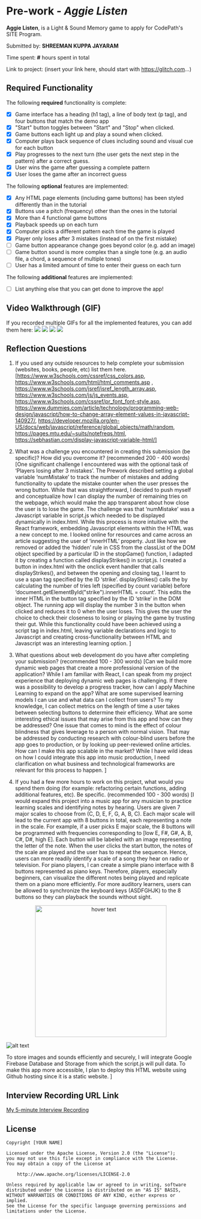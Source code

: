 # Pre-work - *Aggie Listen*

**Aggie Listen**, is a Light & Sound Memory game to apply for CodePath's SITE Program. 

Submitted by: **SHREEMAN KUPPA JAYARAM**

Time spent: **#** hours spent in total

Link to project: (insert your link here, should start with https://glitch.com...)

## Required Functionality

The following **required** functionality is complete:

* [X] Game interface has a heading (h1 tag), a line of body text (p tag), and four buttons that match the demo app
* [X] "Start" button toggles between "Start" and "Stop" when clicked. 
* [X] Game buttons each light up and play a sound when clicked. 
* [X] Computer plays back sequence of clues including sound and visual cue for each button
* [X] Play progresses to the next turn (the user gets the next step in the pattern) after a correct guess. 
* [X] User wins the game after guessing a complete pattern
* [X] User loses the game after an incorrect guess

The following **optional** features are implemented:

* [X] Any HTML page elements (including game buttons) has been styled differently than in the tutorial
* [X] Buttons use a pitch (frequency) other than the ones in the tutorial
* [X] More than 4 functional game buttons
* [X] Playback speeds up on each turn
* [X] Computer picks a different pattern each time the game is played
* [X] Player only loses after 3 mistakes (instead of on the first mistake)
* [ ] Game button appearance change goes beyond color (e.g. add an image)
* [ ] Game button sound is more complex than a single tone (e.g. an audio file, a chord, a sequence of multiple tones)
* [ ] User has a limited amount of time to enter their guess on each turn

The following **additional** features are implemented:

- [ ] List anything else that you can get done to improve the app!

## Video Walkthrough (GIF)

If you recorded multiple GIFs for all the implemented features, you can add them here:
![](gif1-link-here)
![](gif2-link-here)
![](gif3-link-here)
![](gif4-link-here)

## Reflection Questions
1. If you used any outside resources to help complete your submission (websites, books, people, etc) list them here. 
[https://www.w3schools.com/cssref/css_colors.asp, https://www.w3schools.com/html/html_comments.asp , https://www.w3schools.com/jsref/jsref_length_array.asp, https://www.w3schools.com/js/js_events.asp, https://www.w3schools.com/cssref/pr_font_font-style.asp, https://www.dummies.com/article/technology/programming-web-design/javascript/how-to-change-array-element-values-in-javascript-140927/, https://developer.mozilla.org/en-US/docs/web/javascript/reference/global_objects/math/random, https://pages.mtu.edu/~suits/notefreqs.html, https://sebhastian.com/display-javascript-variable-html/]

2. What was a challenge you encountered in creating this submission (be specific)? How did you overcome it? (recommended 200 - 400 words) 
[One significant challenge I encountered was with the optional task of ‘Players losing after 3 mistakes’. The Prework described setting a global variable ‘numMistake’ to track the number of mistakes and adding functionality to update the mistake counter when the user presses the wrong button. While that was straightforward, I decided to push myself and conceptualize how I can display the number of remaining tries on the webpage, which would make the app transparent about how close the user is to lose the game.
The challenge was that ‘numMistake’ was a Javascript variable in script.js which needed to be displayed dynamically in index.html. While this process is more intuitive with the React framework, embedding Javascript elements within the HTML was a new concept to me. 
I looked online for resources and came across an article suggesting the user of ‘innerHTML’ property. Just like how we removed or added the ‘hidden’ rule in CSS from the classList of the DOM object specified by a particular ID in the stopGame() function, I adapted it by creating a function called displayStrikes() in script.js. I created a button in index.html with the onclick event handler that calls displayStrikes(), and between the opening and closing tag, I learnt to use a span tag specified by the ID ‘strike’. displayStrikes() calls the by calculating the number of tries left (specified by count variable) before ‘document.getElementById("strike").innerHTML = count’. This edits the inner HTML in the button tag specified by the ID ‘strike’ in the DOM object.
The running app will display the number 3 in the button when clicked and reduces it to 0 when the user loses. This gives the user the choice to check their closeness to losing or playing the game by trusting their gut. While this functionality could have been achieved using a script tag in index.html, leaving variable declarations and logic to Javascript and creating cross-functionality between HTML and Javascript was an interesting learning option.
]

3. What questions about web development do you have after completing your submission? (recommended 100 - 300 words) 
[Can we build more dynamic web pages that create a more professional version of the application? While I am familiar with React, I can speak from my project experience that deploying dynamic web pages is challenging.
If there was a possibility to develop a progress tracker, how can I apply Machine Learning to expand on the app? What are some supervised learning models I can use and what data can I collect from users? To my knowledge, I can collect metrics on the length of time a user takes between selecting buttons to determine their efficiency. 
What are some interesting ethical issues that may arise from this app and how can they be addressed? One issue that comes to mind is the effect of colour blindness that gives leverage to a person with normal vision. That may be addressed by conducting research with colour-blind users before the app goes to production, or by looking up peer-reviewed online articles.
How can I make this app scalable in the market? While I have wild ideas on how I could integrate this app into music production, I need clarification on what business and technological frameworks are relevant for this process to happen.
]

4. If you had a few more hours to work on this project, what would you spend them doing (for example: refactoring certain functions, adding additional features, etc). Be specific. (recommended 100 - 300 words) 
[I would expand this project into a music app for any musician to practice learning scales and identifying notes by hearing. Users are given 7 major scales to choose from (C, D, E, F, G, A, B, C). Each major scale will lead to the current app with 8 buttons in total, each representing a note in the scale. For example, if a user picks E major scale, the 8 buttons will be programmed with frequencies corresponding to [low E, F#, G#, A, B, C#, D#, high E]. Each button will be labeled with an image representing the letter of the note. When the user clicks the start button, the notes of the scale are played and the user has to repeat the sequence. Hence, users can more readily identify a scale of a song they hear on radio or television.
For piano players, I can create a simple piano interface with 8 buttons represented as piano keys. Therefore, players, especially beginners, can visualize the different notes being played and replicate them on a piano more efficiently. For more auditory learners, users can be allowed to synchronize the keyboard keys (ASDFGHJK) to the 8 buttons so they can playback the sounds without sight.

<p align="center">
  <img src="https://musiciselementary.com/wp-content/uploads/2016/01/small.jpg" width="350" title="hover text">
</p>

![alt text](https://musiciselementary.com/wp-content/uploads/2016/01/small.jpg)
 
To store images and sounds efficiently and securely, I will integrate Google Firebase Database and Storage from which the script.js will pull data. To make this app more accessible, I plan to deploy this HTML website using Github hosting since it is a static website.
]



## Interview Recording URL Link

[My 5-minute Interview Recording](your-link-here)


## License

    Copyright [YOUR NAME]

    Licensed under the Apache License, Version 2.0 (the "License");
    you may not use this file except in compliance with the License.
    You may obtain a copy of the License at

        http://www.apache.org/licenses/LICENSE-2.0

    Unless required by applicable law or agreed to in writing, software
    distributed under the License is distributed on an "AS IS" BASIS,
    WITHOUT WARRANTIES OR CONDITIONS OF ANY KIND, either express or implied.
    See the License for the specific language governing permissions and
    limitations under the License.
